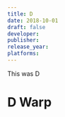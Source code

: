 ```yaml
---
title: D
date: 2018-10-01
draft: false
developer:
publisher:
release_year:
platforms:
---
```


This was D

# D Warp
